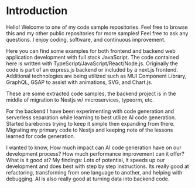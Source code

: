 # Introduction

Hello! Welcome to one of my code sample repositories. Feel free to browse this and my other public repositories for more samples! Feel free to ask any questions. I enjoy coding, software, and continuous improvement. 

Here you can find some examples for both frontend and backend web application development with full stack JavaScript. The code contained here is written with TypeScript/JavaScript/React/Node.js. Originally the code is part of an express.js backend or included by a next.js frontend. Additional technologies are being utilized such as MUI Component Library, GraphQL, GSAP to assist with animations, SVG, and Chart.js. 

These are some extracted code samples, the backend project is in the middle of migration to Nestjs w/ microservices, typeorm, etc. 

For the backend I have been experimenting with code generation and serverless separation while learning to best utilize AI code generation. Started barebones trying to keep it simple then expanding from there. Migrating my primary code to Nestjs and keeping note of the lessons learned for code generation. 

I wanted to know, How much impact can AI code generation have on our development process? How much performance improvement can it offer? What is it good at? My findings: Lots of potential, it speeds up our development and does best with step by step instructions. Its really good at refactoring, transforming from one language to another, and helping with debugging. AI is also really good at turning data into backend code.
